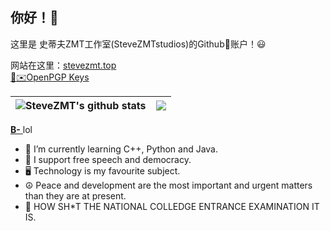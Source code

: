 ## 你好！👋

这里是 史蒂夫ZMT工作室(SteveZMTstudios)的Github🐙账户！😃

网站在这里：[stevezmt.top](https://stevezmt.top)<br>
[🔑✉️OpenPGP Keys](https://github.com/stevezmtstudios/PGPkey)

|<img align="center" src="https://github-readme-stats.vercel.app/api?username=stevezmtstudios&count_private=true&show_icons=true&title_color=359697&icon_color=359697&hide_border=true" alt="SteveZMT's github stats" /> | <img align="center" src="https://github-readme-stats.vercel.app/api/top-langs/?username=stevezmtstudios&layout=compact&title_color=359697&icon_color=359697&hide_border=true" /> |
| ------------- | ------------- |
[  **B-**  ](https://bcut.bilibili.cn/)lol


 - 🌱 I’m currently learning C++, Python and Java.
 - 🔑 I support free speech and democracy.
 - 🖥️ Technology is my favourite subject.
 - ☮️ Peace and development are the most important and urgent matters than they are at present.
 - 📖 HOW SH*T THE NATIONAL COLLEDGE ENTRANCE EXAMINATION IT IS.



